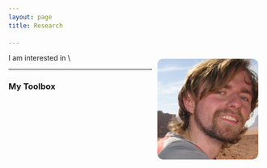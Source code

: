 ```yaml
---
layout: page
title: Research

---
```


<img src="assets/img/wadirum.png" style="float:right; margin: 10px 10px;"/>
I am interested in \

<!--
### Project Landing Pages

The menu to the right links to abstracts for most of my recent
reseach projects.  These pages also include automated feeds from
my workflow, indicating active issues or next steps, recent notebook
entries, current literature I'm reading on the topic, etc.
-->


------------------------------------------------------------------------------


### My Toolbox



